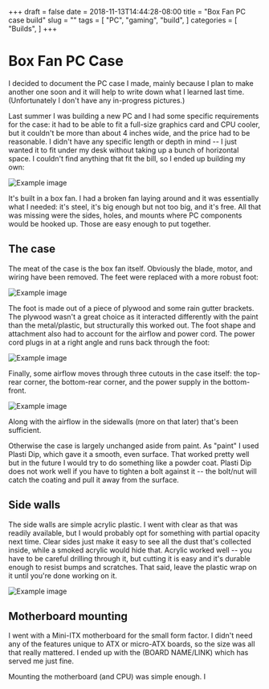+++ 
draft = false
date = 2018-11-13T14:44:28-08:00
title = "Box Fan PC case build"
slug = "" 
tags = [
    "PC",
    "gaming",
    "build",
]
categories = [
    "Builds",
]
+++

# Box Fan PC Case

I decided to document the PC case I made, mainly because I plan to make another one soon and it will help to write down what I learned last time. 
(Unfortunately I don't have any in-progress pictures.)

Last summer I was building a new PC and I had some specific requirements for the case: it had to be able to fit a full-size graphics card and CPU cooler, but it couldn't be more than 
about 4 inches wide, and the price had to be reasonable. I didn't have any specific length or depth in mind -- I just wanted it to fit under my desk without taking up a bunch 
of horizontal space. I couldn't find anything that fit the bill, so I ended up building my own:

![Example image](/static/box-fan-pc-case/main.jpg)

It's built in a box fan. I had a broken fan laying around and it was essentially what I needed: it's steel, it's big enough but not too big, and it's free.
All that was missing were the sides, holes, and mounts where PC components would be hooked up. Those are easy enough to put together.

## The case

The meat of the case is the box fan itself. Obviously the blade, motor, and wiring have been removed. The feet were replaced with a more robust foot:

![Example image](/static/box-fan-pc-case/foot.jpg)

The foot is made out of a piece of plywood and some rain gutter brackets. The plywood wasn't a great choice as it interacted differently with the paint than the metal/plastic, 
but structurally this worked out. The foot shape and attachment also had to account for the airflow and power cord. The power cord plugs in at a right angle and runs back
through the foot:

![Example image](/static/box-fan-pc-case/power-cord.jpg)

Finally, some airflow moves through three cutouts in the case itself: the top-rear corner, the bottom-rear corner, and the power supply in the bottom-front.

![Example image](/static/box-fan-pc-case/case-airflow.jpg)

Along with the airflow in the sidewalls (more on that later) that's been sufficient.

Otherwise the case is largely unchanged aside from paint. As "paint" I used Plasti Dip, which gave it a smooth, even surface. That worked pretty well but in 
the future I would try to do something like a powder coat. Plasti Dip does not work well if you have to tighten a bolt 
against it -- the bolt/nut will catch the coating and pull it away from the surface.

## Side walls

The side walls are simple acrylic plastic. I went with clear as that was readily available, but I would probably opt for something with partial opacity next time.
Clear sides just make it easy to see all the dust that's collected inside, while a smoked acrylic would hide that.
Acrylic worked well -- you have to be careful drilling through it, but cutting it is easy and it's durable enough to resist bumps and scratches.
That said, leave the plastic wrap on it until you're done working on it.

![Example image](/static/box-fan-pc-case/sidewalls.jpg)

## Motherboard mounting

I went with a Mini-ITX motherboard for the small form factor. I didn't need any of the features unique to ATX or micro-ATX boards, so the size was all that really mattered.
I ended up with the (BOARD NAME/LINK) which has served me just fine.

Mounting the motherboard (and CPU) was simple enough. I 
